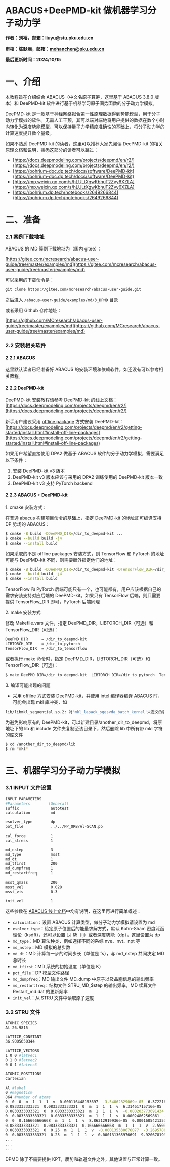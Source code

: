 # ABACUS+DeePMD-kit 做机器学习分子动力学

<strong>作者：刘裕，邮箱：liuyu@stu.pku.edu.cn</strong>

<strong>审核：陈默涵，邮箱：mohanchen@pku.edu.cn</strong>

<strong>最后更新时间：2024/10/15</strong>

# 一、介绍

本教程旨在介绍结合 ABACUS（中文名原子算筹，这里基于 ABACUS 3.8.0 版本）和 DeePMD-kit 软件进行基于机器学习原子间势函数的分子动力学模拟。

DeePMD-kit 是一款基于神经网络拟合第一性原理数据得到势能模型，用于分子动力学模拟的软件。无需人工干预，其可以端对端地将用户提供的数据在数个小时内转化为深度势能模型，可以保持量子力学精度准确性的基础上，将分子动力学的计算速度提升数个量级。

如果不熟悉 DeePMD-kit 的读者，这里可以推荐大家先阅读 DeePMD-kit 的相关原理文档和说明，熟悉这部分的读者可以跳过：

- [https://docs.deepmodeling.com/projects/deepmd/en/r2/](https://docs.deepmodeling.com/projects/deepmd/en/r2/)
- [https://bohrium-doc.dp.tech/docs/software/DeePMD-kit](https://bohrium-doc.dp.tech/docs/software/DeePMD-kit)
- [https://mp.weixin.qq.com/s/hLULtXgwKbhuT2Zvy6XZLA](https://mp.weixin.qq.com/s/hLULtXgwKbhuT2Zvy6XZLA)
- [https://bohrium.dp.tech/notebooks/2649266844](https://bohrium.dp.tech/notebooks/2649266844)

# 二、准备

### 2.1 案例下载地址

ABACUS 的 MD 算例下载地址为（国内 gitee）：

[https://gitee.com/mcresearch/abacus-user-guide/tree/master/examples/md](https://gitee.com/mcresearch/abacus-user-guide/tree/master/examples/md)

可以采用的下载命令是：

`git clone https://gitee.com/mcresearch/abacus-user-guide.git`

之后进入 `/abacus-user-guide/examples/md/3_DPMD` 目录

或者采用 Github 仓库地址：

[https://github.com/MCresearch/abacus-user-guide/tree/master/examples/md](https://github.com/MCresearch/abacus-user-guide/tree/master/examples/md)

### 2.2 安装相关软件

#### 2.2.1 ABACUS

这里默认读者已经准备好 ABACUS 的安装环境和依赖软件，如还没有可以参考相关教程。

#### 2.2.2 DeePMD-kit

DeePMD-kit 安装教程请参考 DeePMD-kit 的线上文档：[https://docs.deepmodeling.com/projects/deepmd/en/r2/](https://docs.deepmodeling.com/projects/deepmd/en/r2/)

新手用户建议采用 [offline package](https://github.com/deepmodeling/deepmd-kit/releases) 方式安装 DeePMD-kit：[https://docs.deepmodeling.com/projects/deepmd/en/r2/getting-started/install.html#install-off-line-packages](https://docs.deepmodeling.com/projects/deepmd/en/r2/getting-started/install.html#install-off-line-packages)

如果用户希望直接使用 DPA2 做基于 ABACUS 软件的分子动力学模拟，需要满足以下条件：

1. 安装 DeePMD-kit v3 版本
2. DeePMD-kit v3 版本应该与采用的 DPA2 训练使用的 DeePMD-kit 版本一致
3. DeePMD-kit v3 支持 PyTorch backend

#### 2.2.3 ABACUS + DeePMD-kit

1\. cmake 安装方式：

在普通 abacus 构建项目命令的基础上，指定 DeePMD-kit 的地址即可编译支持 DP 势场的 ABACUS：

```bash
$ cmake -B build -DDeePMD_DIR=/dir_to_deepmd-kit ...
$ cmake --build build -j4
$ cmake --install build
```

如果采取的不是 offline packages 安装方式，则 TensorFlow 和 PyTorch 的地址可能与 DeePMD-kit 不同，则需要额外指定他们的地址：

```bash
$ cmake -B build -DDeePMD_DIR=/dir_to_deepmd-kit -DTensorFlow_DIR=/dir_to_tensorflow -DTorch_DIR=/dir_to_pytorch ...
$ cmake --build build -j4
$ cmake --install build
```

TensorFlow 和 PyTorch 后端可能只有一个，也可能都有，用户应该根据自己的需求安装支持对应后端的 DeePMD-kit。如果只有 TensorFlow 后端，则只需要提供 TensorFlow_DIR 即可，PyTorch 后端同理

2\. make 安装方式

修改 Makefile.vars 文件，指定 DeePMD_DIR，LIBTORCH_DIR（可选）和 TensorFlow_DIR（可选）：

```bash
DeePMD_DIR      = /dir_to_deepmd-kit
LIBTORCH_DIR    = /dir_to_pytorch
TensorFlow_DIR  = /dir_to_tensorflow
```

或者执行 make 命令时，指定 DeePMD_DIR，LIBTORCH_DIR（可选）和 TensorFlow_DIR（可选）：

```bash
$ make DeePMD_DIR=/dir_to_deepmd-kit  LIBTORCH_DIR=/dir_to_pytorch  TensorFlow_DIR=/dir_to_tensorflow
```

3\. 编译可能出现的问题

- 采用 offilne 方式安装 DeePMD-kit，并使用 intel 编译器编译 ABACUS 时，可能会出现 mkl 库冲突，如

```bash
lib/libmkl_sequential.so.2: 对'mkl_lapack_sgesvda_batch_kernel'未定义的引用
```

为避免影响原有的 DeePMD-kit，可以新建目录/another_dir_to_deepmd，将原地址下的 lib 和 include 文件夹复制至该目录下，然后删除 lib 中所有带 mkl 字符的库文件

```bash
$ cd /another_dir_to_deepmd/lib
$ rm *mkl*
```

# 三、机器学习分子动力学模拟

### 3.1 INPUT 文件设置

```bash
INPUT_PARAMETERS
#Parameters        (General)
suffix              autotest
calculation         md

esolver_type        dp
pot_file            ../../PP_ORB/Al-SCAN.pb

cal_force           1
cal_stress          1

md_nstep            3
md_type             msst
md_dt               1
md_tfirst           200
md_dumpfreq         1
md_restartfreq      1

msst_qmass          200
msst_vel            0.028
msst_vis            0.3

init_vel            1
```

这些参数在 [ABACUS 线上文档](http://abacus.deepmodeling.com/en/latest/advanced/input_files/input-main.html#molecular-dynamics)中均有说明，在这里再进行简单概述：

- `calculation`：设置 ABACUS 计算类型，做分子动力学模拟请设置为 md
- `esolver_type`：给定原子位置后的能量求解方式，默认 Kohn-Sham 密度泛函理论（ksdft），还可以设置 LJ 势（lj）或者深度势能（dp），这里设置为 dp
- `md_type`：MD 算法种类，例如选择不同的系综 nve、nvt、npt 等
- `md_nstep`：MD 模拟的总步数
- `md_dt`：MD 计算每一步的时间步长（单位是 fs），与 md_nstep 共同决定 MD 总时长
- `md_tfirst`：MD 系统的初始温度（单位是 K）
- `pot_file`：DP 模型文件路径
- `md_dumpfreq`：MD 输出文件 MD_dump 中原子以及晶胞信息的输出频率
- `md_restartfreq`：结构文件 STRU_MD_$step 的输出频率，MD 续算文件 Restart_md.dat 的更新频率
- `init_vel`：从 STRU 文件中读取原子速度

### 3.2 STRU 文件

```bash
ATOMIC_SPECIES
Al 26.9815

LATTICE_CONSTANT
36.9005650344

LATTICE_VECTORS
1 0 0 #latvec1
0 1 0 #latvec2
0 0 1 #latvec3

ATOMIC_POSITIONS
Cartesian

Al #label
0 #magnetism
864 #number of atoms
0  0  0  m  1  1  1  v  0.000116448153697  -3.54062829069e-05  6.37221822545e-05
0.0833333333321  0.0833333333321  0  m  1  1  1  v  6.31461715716e-05  -7.68881397243e-05  0.000126053061667
0.0833333333321  0  0.0833333333321  m  1  1  1  v  -0.000203773691434  5.08681990052e-05  -5.02990480666e-05
0  0.0833333333321  0.0833333333321  m  1  1  1  v  0.00024862569861  -0.000253289379344  2.04134042994e-05
0  0  0.166666666668  m  1  1  1  v  8.86312919936e-05  0.000160542135344  -0.000121839904824
0.0833333333321  0.0833333333321  0.166666666668  m  1  1  1  v  2.55030351768e-05  -3.68630188311e-05  2.89192521276e-05
0.0833333333321  0  0.25  m  1  1  1  v  -0.000135330676077  -3.26957881398e-05  3.15103467938e-07
0  0.0833333333321  0.25  m  1  1  1  v  0.000131365976691  9.92067819339e-05  -0.00017808361164
...
...
...
```

DPMD 除了不需要提供 KPT，赝势和轨道文件之外，其他设置与正常计算一致。
